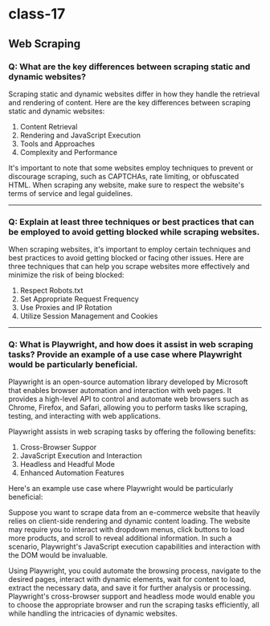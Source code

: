 # class-17

## Web Scraping

### Q: What are the key differences between scraping static and dynamic websites?

Scraping static and dynamic websites differ in how they handle the retrieval and rendering of content. Here are the key differences between scraping static and dynamic websites:

1. Content Retrieval
2. Rendering and JavaScript Execution
3. Tools and Approaches
4. Complexity and Performance

It's important to note that some websites employ techniques to prevent or discourage scraping, such as CAPTCHAs, rate limiting, or obfuscated HTML. When scraping any website, make sure to respect the website's terms of service and legal guidelines.
 
--------
### Q: Explain at least three techniques or best practices that can be employed to avoid getting blocked while scraping websites.

When scraping websites, it's important to employ certain techniques and best practices to avoid getting blocked or facing other issues. Here are three techniques that can help you scrape websites more effectively and minimize the risk of being blocked:

1. Respect Robots.txt
2. Set Appropriate Request Frequency
3. Use Proxies and IP Rotation
4. Utilize Session Management and Cookies

--------

### Q: What is Playwright, and how does it assist in web scraping tasks? Provide an example of a use case where Playwright would be particularly beneficial.

Playwright is an open-source automation library developed by Microsoft that enables browser automation and interaction with web pages. It provides a high-level API to control and automate web browsers such as Chrome, Firefox, and Safari, allowing you to perform tasks like scraping, testing, and interacting with web applications.

Playwright assists in web scraping tasks by offering the following benefits:

1. Cross-Browser Suppor
2. JavaScript Execution and Interaction
3. Headless and Headful Mode
4. Enhanced Automation Features

Here's an example use case where Playwright would be particularly beneficial:

Suppose you want to scrape data from an e-commerce website that heavily relies on client-side rendering and dynamic content loading. The website may require you to interact with dropdown menus, click buttons to load more products, and scroll to reveal additional information. In such a scenario, Playwright's JavaScript execution capabilities and interaction with the DOM would be invaluable.

Using Playwright, you could automate the browsing process, navigate to the desired pages, interact with dynamic elements, wait for content to load, extract the necessary data, and save it for further analysis or processing. Playwright's cross-browser support and headless mode would enable you to choose the appropriate browser and run the scraping tasks efficiently, all while handling the intricacies of dynamic websites.